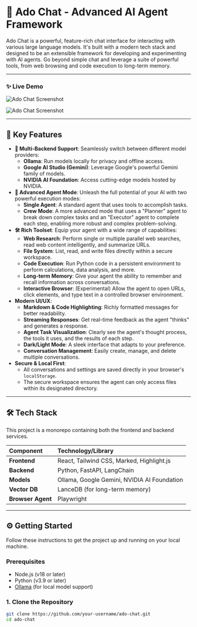 # 🤖 Ado Chat - Advanced AI Agent Framework

Ado Chat is a powerful, feature-rich chat interface for interacting with various large language models. It's built with a modern tech stack and designed to be an extensible framework for developing and experimenting with AI agents. Go beyond simple chat and leverage a suite of powerful tools, from web browsing and code execution to long-term memory.

---

### ✨ Live Demo


![Ado Chat Screenshot]([https://raw.githubusercontent.com/Abdulkadir98/ado-chat-pro/main/Image/1.png](https://github.com/avdo403/Ado-Chat/blob/main/Image/1.png))

![Ado Chat Screenshot](https://via.placeholder.com/800x500.png?text=Your+App+Screenshot+Here)

---

## 🚀 Key Features

*   **🔌 Multi-Backend Support**: Seamlessly switch between different model providers:
    *   **Ollama**: Run models locally for privacy and offline access.
    *   **Google AI Studio (Gemini)**: Leverage Google's powerful Gemini family of models.
    *   **NVIDIA AI Foundation**: Access cutting-edge models hosted by NVIDIA.
*   **🤖 Advanced Agent Mode**: Unleash the full potential of your AI with two powerful execution modes:
    *   **Single Agent**: A standard agent that uses tools to accomplish tasks.
    *   **Crew Mode**: A more advanced mode that uses a "Planner" agent to break down complex tasks and an "Executor" agent to complete each step, enabling more robust and complex problem-solving.
*   **🛠️ Rich Toolset**: Equip your agent with a wide range of capabilities:
    *   **Web Research**: Perform single or multiple parallel web searches, read web content intelligently, and summarize URLs.
    *   **File System**: List, read, and write files directly within a secure workspace.
    *   **Code Execution**: Run Python code in a persistent environment to perform calculations, data analysis, and more.
    *   **Long-term Memory**: Give your agent the ability to remember and recall information across conversations.
    *   **Interactive Browser**: (Experimental) Allow the agent to open URLs, click elements, and type text in a controlled browser environment.
*   **Modern UI/UX**:
    *   **Markdown & Code Highlighting**: Richly formatted messages for better readability.
    *   **Streaming Responses**: Get real-time feedback as the agent "thinks" and generates a response.
    *   **Agent Task Visualization**: Clearly see the agent's thought process, the tools it uses, and the results of each step.
    *   **Dark/Light Mode**: A sleek interface that adapts to your preference.
    *   **Conversation Management**: Easily create, manage, and delete multiple conversations.
*   **Secure & Local First**:
    *   All conversations and settings are saved directly in your browser's `localStorage`.
    *   The secure workspace ensures the agent can only access files within its designated directory.

---

## 🛠️ Tech Stack

This project is a monorepo containing both the frontend and backend services.

| Component | Technology/Library |
| :--- | :--- |
| **Frontend** | React, Tailwind CSS, Marked, Highlight.js |
| **Backend** | Python, FastAPI, LangChain |
| **Models** | Ollama, Google Gemini, NVIDIA AI Foundation |
| **Vector DB** | LanceDB (for long-term memory) |
| **Browser Agent**| Playwright |

---

## ⚙️ Getting Started

Follow these instructions to get the project up and running on your local machine.

### Prerequisites

*   Node.js (v18 or later)
*   Python (v3.9 or later)
*   [Ollama](https://ollama.ai/) (for local model support)

### 1. Clone the Repository

```bash
git clone https://github.com/your-username/ado-chat.git
cd ado-chat
